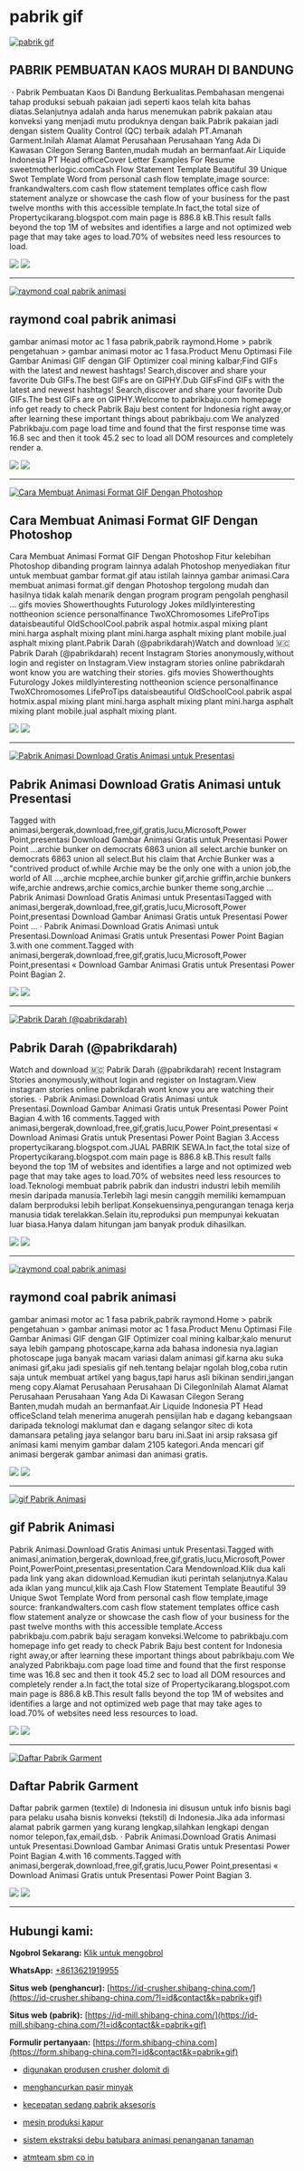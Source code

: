 # pabrik gif

<a href="https://swt.shibang-china.com/?l=id&img&k=pabrik+gif" target="_blank">![pabrik gif](http://static.shibang-china.com/all-800x300/615.jpg)</a>

## PABRIK PEMBUATAN KAOS MURAH DI BANDUNG
&nbsp;&#0183;&#32;Pabrik Pembuatan Kaos Di Bandung Berkualitas.Pembahasan mengenai tahap produksi sebuah pakaian jadi seperti kaos telah kita bahas diatas.Selanjutnya adalah anda harus menemukan pabrik pakaian atau konveksi yang menjadi mutu produknya dengan baik.Pabrik pakaian jadi dengan sistem Quality Control (QC) terbaik adalah PT.Amanah Garment.Inilah Alamat Alamat Perusahaan Perusahaan Yang Ada Di Kawasan Cilegon Serang Banten,mudah mudah an bermanfaat.Air Liquide Indonesia PT Head officeCover Letter Examples For Resume sweetmotherlogic.comCash Flow Statement Template Beautiful 39 Unique Swot Template Word from personal cash flow template,image source: frankandwalters.com cash flow statement templates office cash flow statement analyze or showcase the cash flow of your business for the past twelve months with this accessible template.In fact,the total size of Propertycikarang.blogspot.com main page is 886.8 kB.This result falls beyond the top 1M of websites and identifies a large and not optimized web page that may take ages to load.70% of websites need less resources to load.


<a href="https://whatsapp.shibangsoft.com/WhatsApp.php" target="_blank" title="WhatsApp">![](http://static.shibang-china.com/icon/whatsapp.png)</a> <a href="https://swt.shibang-china.com/?l=id&icon&k=pabrik+gif" target="_blank">![](http://static.shibang-china.com/icon/chat-id.png)</a>

---

<a href="https://swt.shibang-china.com/?l=id&img&k=pabrik+gif" target="_blank">![raymond coal pabrik animasi](http://static.shibang-china.com/all-800x300/1348.jpg)</a>

## raymond coal pabrik animasi
gambar animasi motor ac 1 fasa pabrik,pabrik raymond.Home &gt; pabrik pengetahuan &gt; gambar animasi motor ac 1 fasa.Product Menu Optimasi File Gambar Animasi GIF dengan GIF Optimizer coal mining kalbar;Find GIFs with the latest and newest hashtags! Search,discover and share your favorite Dub GIFs.The best GIFs are on GIPHY.Dub GIFsFind GIFs with the latest and newest hashtags! Search,discover and share your favorite Dub GIFs.The best GIFs are on GIPHY.Welcome to pabrikbaju.com homepage info get ready to check Pabrik Baju best content for Indonesia right away,or after learning these important things about pabrikbaju.com We analyzed Pabrikbaju.com page load time and found that the first response time was 16.8 sec and then it took 45.2 sec to load all DOM resources and completely render a.


<a href="https://whatsapp.shibangsoft.com/WhatsApp.php" target="_blank" title="WhatsApp">![](http://static.shibang-china.com/icon/whatsapp.png)</a> <a href="https://swt.shibang-china.com/?l=id&icon&k=pabrik+gif" target="_blank">![](http://static.shibang-china.com/icon/chat-id.png)</a>

---

<a href="https://swt.shibang-china.com/?l=id&img&k=pabrik+gif" target="_blank">![Cara Membuat Animasi Format GIF Dengan Photoshop](http://static.shibang-china.com/all-800x300/503.jpg)</a>

## Cara Membuat Animasi Format GIF Dengan Photoshop
Cara Membuat Animasi Format GIF Dengan Photoshop Fitur kelebihan Photoshop dibanding program lainnya adalah Photoshop menyediakan fitur untuk membuat gambar format.gif atau istilah lainnya gambar animasi.Cara membuat animasi format.gif dengan Photoshop tergolong mudah dan hasilnya tidak kalah menarik dengan program program pengolah penghasil … gifs movies Showerthoughts Futurology Jokes mildlyinteresting nottheonion science personalfinance TwoXChromosomes LifeProTips dataisbeautiful OldSchoolCool.pabrik aspal hotmix.aspal mixing plant mini.harga asphalt mixing plant mini.harga asphalt mixing plant mobile.jual asphalt mixing plant.Pabrik Darah (@pabrikdarah)Watch and download 🇲🇨 Pabrik Darah (@pabrikdarah) recent Instagram Stories anonymously,without login and register on Instagram.View instagram stories online pabrikdarah wont know you are watching their stories. gifs movies Showerthoughts Futurology Jokes mildlyinteresting nottheonion science personalfinance TwoXChromosomes LifeProTips dataisbeautiful OldSchoolCool.pabrik aspal hotmix.aspal mixing plant mini.harga asphalt mixing plant mini.harga asphalt mixing plant mobile.jual asphalt mixing plant.


<a href="https://whatsapp.shibangsoft.com/WhatsApp.php" target="_blank" title="WhatsApp">![](http://static.shibang-china.com/icon/whatsapp.png)</a> <a href="https://swt.shibang-china.com/?l=id&icon&k=pabrik+gif" target="_blank">![](http://static.shibang-china.com/icon/chat-id.png)</a>

---

<a href="https://swt.shibang-china.com/?l=id&img&k=pabrik+gif" target="_blank">![Pabrik Animasi Download Gratis Animasi untuk Presentasi](http://static.shibang-china.com/all-800x300/1131.jpg)</a>

## Pabrik Animasi Download Gratis Animasi untuk Presentasi
Tagged with animasi,bergerak,download,free,gif,gratis,lucu,Microsoft,Power Point,presentasi Download Gambar Animasi Gratis untuk Presentasi Power Point …archie bunker on democrats 6863 union all select.archie bunker on democrats 6863 union all select.But his claim that Archie Bunker was a &quot;contrived product of.while Archie may be the only one with a union job,the world of All …,archie mcphee,archie bunker gif,archie griffin,archie bunkers wife,archie andrews,archie comics,archie bunker theme song,archie …Pabrik Animasi Download Gratis Animasi untuk PresentasiTagged with animasi,bergerak,download,free,gif,gratis,lucu,Microsoft,Power Point,presentasi Download Gambar Animasi Gratis untuk Presentasi Power Point …&nbsp;&#0183;&#32;Pabrik Animasi.Download Gratis Animasi untuk Presentasi.Download Animasi Gratis untuk Presentasi Power Point Bagian 3.with one comment.Tagged with animasi,bergerak,download,free,gif,gratis,lucu,Microsoft,Power Point,presentasi &#171; Download Gambar Animasi Gratis untuk Presentasi Power Point Bagian 2.


<a href="https://whatsapp.shibangsoft.com/WhatsApp.php" target="_blank" title="WhatsApp">![](http://static.shibang-china.com/icon/whatsapp.png)</a> <a href="https://swt.shibang-china.com/?l=id&icon&k=pabrik+gif" target="_blank">![](http://static.shibang-china.com/icon/chat-id.png)</a>

---

<a href="https://swt.shibang-china.com/?l=id&img&k=pabrik+gif" target="_blank">![Pabrik Darah (@pabrikdarah)](http://static.shibang-china.com/all-800x300/165.jpg)</a>

## Pabrik Darah (@pabrikdarah)
Watch and download 🇲🇨 Pabrik Darah (@pabrikdarah) recent Instagram Stories anonymously,without login and register on Instagram.View instagram stories online pabrikdarah wont know you are watching their stories.&nbsp;&#0183;&#32;Pabrik Animasi.Download Gratis Animasi untuk Presentasi.Download Gambar Animasi Gratis untuk Presentasi Power Point Bagian 4.with 16 comments.Tagged with animasi,bergerak,download,free,gif,gratis,lucu,Power Point,presentasi &#171; Download Animasi Gratis untuk Presentasi Power Point Bagian 3.Access propertycikarang.blogspot.com.JUAL PABRIK SEWA.In fact,the total size of Propertycikarang.blogspot.com main page is 886.8 kB.This result falls beyond the top 1M of websites and identifies a large and not optimized web page that may take ages to load.70% of websites need less resources to load.Teknologi membuat pabrik pabrik dan industri industri lebih memilih mesin daripada manusia.Terlebih lagi mesin canggih memiliki kemampuan dalam berproduksi lebih berlipat.Konsekuensinya,pengurangan tenaga kerja manusia tidak terelakkan.Selain itu,reproduksi pun mempunyai kekuatan luar biasa.Hanya dalam hitungan jam banyak produk dihasilkan.


<a href="https://whatsapp.shibangsoft.com/WhatsApp.php" target="_blank" title="WhatsApp">![](http://static.shibang-china.com/icon/whatsapp.png)</a> <a href="https://swt.shibang-china.com/?l=id&icon&k=pabrik+gif" target="_blank">![](http://static.shibang-china.com/icon/chat-id.png)</a>

---

<a href="https://swt.shibang-china.com/?l=id&img&k=pabrik+gif" target="_blank">![raymond coal pabrik animasi](http://static.shibang-china.com/all-800x300/578.jpg)</a>

## raymond coal pabrik animasi
gambar animasi motor ac 1 fasa pabrik,pabrik raymond.Home &gt; pabrik pengetahuan &gt; gambar animasi motor ac 1 fasa.Product Menu Optimasi File Gambar Animasi GIF dengan GIF Optimizer coal mining kalbar;kalo menurut saya lebih gampang photoscape,karna ada bahasa indonesia nya.lagian photoscape juga banyak macam variasi dalam animasi gif.karna aku suka animasi gif,aku jadi spesialis gif neh.tentang belajar ngolah blog,coba rutin saja untuk membuat artikel yang bagus,tapi harus asli bikinan sendiri,jangan meng copy.Alamat Perusahaan Perusahaan Di CilegonInilah Alamat Alamat Perusahaan Perusahaan Yang Ada Di Kawasan Cilegon Serang Banten,mudah mudah an bermanfaat.Air Liquide Indonesia PT Head officeScland telah menerima anugerah pensijilan hab e dagang kebangsaan daripada teknologi maklumat dan e dagang selangor sitec di kota damansara petaling jaya selangor baru baru ini.Saat ini arsip raksasa gif animasi kami menyim gambar dalam 2105 kategori.Anda mencari gif animasi bergerak gambar animasi dan animasi gratis.


<a href="https://whatsapp.shibangsoft.com/WhatsApp.php" target="_blank" title="WhatsApp">![](http://static.shibang-china.com/icon/whatsapp.png)</a> <a href="https://swt.shibang-china.com/?l=id&icon&k=pabrik+gif" target="_blank">![](http://static.shibang-china.com/icon/chat-id.png)</a>

---

<a href="https://swt.shibang-china.com/?l=id&img&k=pabrik+gif" target="_blank">![gif Pabrik Animasi](http://static.shibang-china.com/all-800x300/1057.jpg)</a>

## gif Pabrik Animasi
Pabrik Animasi.Download Gratis Animasi untuk Presentasi.Tagged with animasi,animation,bergerak,download,free,gif,gratis,lucu,Microsoft,Power Point,PowerPoint,presentasi,presentation.Cara Mendownload.Klik dua kali pada link yang akan didownload.Kemudian ikuti perintah selanjutnya.Kalau ada iklan yang muncul,klik aja.Cash Flow Statement Template Beautiful 39 Unique Swot Template Word from personal cash flow template,image source: frankandwalters.com cash flow statement templates office cash flow statement analyze or showcase the cash flow of your business for the past twelve months with this accessible template.Access pabrikbaju.com.pabrik baju seragam konveksi.Welcome to pabrikbaju.com homepage info get ready to check Pabrik Baju best content for Indonesia right away,or after learning these important things about pabrikbaju.com We analyzed Pabrikbaju.com page load time and found that the first response time was 16.8 sec and then it took 45.2 sec to load all DOM resources and completely render a.In fact,the total size of Propertycikarang.blogspot.com main page is 886.8 kB.This result falls beyond the top 1M of websites and identifies a large and not optimized web page that may take ages to load.70% of websites need less resources to load.


<a href="https://whatsapp.shibangsoft.com/WhatsApp.php" target="_blank" title="WhatsApp">![](http://static.shibang-china.com/icon/whatsapp.png)</a> <a href="https://swt.shibang-china.com/?l=id&icon&k=pabrik+gif" target="_blank">![](http://static.shibang-china.com/icon/chat-id.png)</a>

---

<a href="https://swt.shibang-china.com/?l=id&img&k=pabrik+gif" target="_blank">![Daftar Pabrik Garment](http://static.shibang-china.com/all-800x300/265.jpg)</a>

## Daftar Pabrik Garment
Daftar pabrik garmen (textile) di Indonesia ini disusun untuk info bisnis bagi para pelaku usaha bisnis konveksi (tekstil) di Indonesia.Jika ada informasi alamat pabrik garmen yang kurang lengkap,silahkan lengkapi dengan nomor telepon,fax,email,dsb.&nbsp;&#0183;&#32;Pabrik Animasi.Download Gratis Animasi untuk Presentasi.Download Gambar Animasi Gratis untuk Presentasi Power Point Bagian 4.with 16 comments.Tagged with animasi,bergerak,download,free,gif,gratis,lucu,Power Point,presentasi &#171; Download Animasi Gratis untuk Presentasi Power Point Bagian 3.

<a href="https://whatsapp.shibangsoft.com/WhatsApp.php" target="_blank" title="WhatsApp">![](http://static.shibang-china.com/icon/whatsapp.png)</a> <a href="https://swt.shibang-china.com/?l=id&icon&k=pabrik+gif" target="_blank">![](http://static.shibang-china.com/icon/chat-id.png)</a>

---
## Hubungi kami:

**Ngobrol Sekarang:** [Klik untuk mengobrol](https://swt.shibang-china.com?l=id&contact&k=pabrik+gif)

**WhatsApp:**  [+8613621919955](https://whatsapp.shibangsoft.com/WhatsApp.php)

**Situs web (penghancur):** [https://id-crusher.shibang-china.com/](https://id-crusher.shibang-china.com/?l=id&contact&k=pabrik+gif)

**Situs web (pabrik):** [https://id-mill.shibang-china.com/](https://id-mill.shibang-china.com/?l=id&contact&k=pabrik+gif)

**Formulir pertanyaan:** [https://form.shibang-china.com](https://form.shibang-china.com?l=id&contact&k=pabrik+gif)

* [digunakan produsen crusher dolomit di](../48/digunakan%20produsen%20crusher%20dolomit%20di.md)

* [menghancurkan pasir minyak](../41/menghancurkan%20pasir%20minyak.md)

* [kecepatan sedang pabrik aksesoris](../45/kecepatan%20sedang%20pabrik%20aksesoris.md)

* [mesin produksi kapur](../45/mesin%20produksi%20kapur.md)

* [sistem ekstraksi debu batubara animasi penanganan tanaman](../42/sistem%20ekstraksi%20debu%20batubara%20animasi%20penanganan%20tanaman.md)

* [atmteam sbm co in](../47/atmteam%20sbm%20co%20in.md)